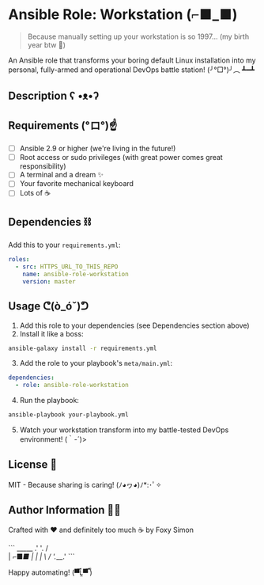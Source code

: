 # Ansible Role: Workstation (⌐■_■)

> Because manually setting up your workstation is so 1997... (my birth year btw 👶)

An Ansible role that transforms your boring default Linux installation into my personal, fully-armed and operational DevOps battle station! (╯°□°)╯︵ ┻━┻

## Description ʕ •ᴥ•ʔ

## Requirements (°ロ°)☝

- [ ] Ansible 2.9 or higher (we're living in the future!)
- [ ] Root access or sudo privileges (with great power comes great responsibility)
- [ ] A terminal and a dream ✨
- [ ] Your favorite mechanical keyboard
- [ ] Lots of ☕

## Dependencies ⛓️

Add this to your `requirements.yml`:

```yaml
roles:
  - src: HTTPS_URL_TO_THIS_REPO
    name: ansible-role-workstation
    version: master
```

## Usage ᕦ(ò_óˇ)ᕤ

1. Add this role to your dependencies (see Dependencies section above)
2. Install it like a boss:
```bash
ansible-galaxy install -r requirements.yml
```
3. Add the role to your playbook's `meta/main.yml`:
```yaml
dependencies:
  - role: ansible-role-workstation
```
4. Run the playbook:
```bash
ansible-playbook your-playbook.yml
```
5. Watch your workstation transform into my battle-tested DevOps environment! (｀-´)>

## License 📜

MIT - Because sharing is caring! (ﾉ◕ヮ◕)ﾉ*:･ﾟ✧

## Author Information 👨‍💻

Crafted with ❤️ and definitely too much ☕ by Foxy Simon

\```
                     _____
                   .'     '.
                  /         \
                 |  ⌐■_■   |
                 |         |
                  \       /
                   '.___.'
\```

Happy automating! (▀̿Ĺ̯▀̿ ̿)
